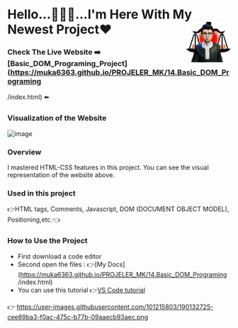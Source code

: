 # Hello...🙋🏻‍♂️...I'm Here With My Newest Project❤<img align="right" src="https://github.com/Muka6363/PROJELER_MK/blob/main/Images/avatar_2-removebg-preview.png"  width="100px">
### Check The Live Website :arrow_right: [Basic_DOM_Programing_Project](https://muka6363.github.io/PROJELER_MK/14.Basic_DOM_Programing
/index.html) :arrow_left:
### Visualization of the Website
![image](https://user-images.githubusercontent.com/101215803/190132725-cee89ba3-f0ac-475c-b77b-09aaecb93aec.png)




### Overview
I mastered HTML-CSS features in this project. You can see the visual representation of the website above.
### Used in this project
:point_right:HTML tags, Comments, Javascript, DOM (DOCUMENT OBJECT MODEL), Positioning,etc.:point_left:
### How to Use the Project
+ First download a code editor
+ Second open the files : :point_right:[My Docs](https://muka6363.github.io/PROJELER_MK/14.Basic_DOM_Programing
/index.html)
+ You can use this tutorial :point_right:[VS Code tutorial](https://www.youtube.com/watch?v=fJEbVCrEMSE)

:point_right: https://user-images.githubusercontent.com/101215803/190132725-cee89ba3-f0ac-475c-b77b-09aaecb93aec.png
